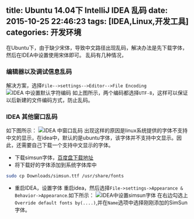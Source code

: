 title: Ubuntu 14.04下 IntelliJ IDEA 乱码
date: 2015-10-25 22:46:23
tags: [IDEA,Linux,开发工具]
categories: 开发环境
---
在Ubuntu下，由于缺少宋体，导致中文路径出现乱码，解决办法是先下载字体，然后在IDEA中设置使用宋体即可。
乱码有几种情况，

### 编辑器以及调试信息乱码
解决方案，选择`File-->settings-->Editor-->File Encoding`
![IDEA 中设置默认字符编码](https://blog-1254094716.cos.ap-chengdu.myqcloud.com/Ubuntu%2014.04下%20IntelliJ%20IDEA%20乱码01.png)
如上图所示，两个编码都选择`UTF-8`，这样可以保证以后新建的文件编码方式，防止乱码。

### IDEA 其他窗口乱码
如下图所示：
![IDEA 中窗口乱码](https://blog-1254094716.cos.ap-chengdu.myqcloud.com/Ubuntu%2014.04下%20IntelliJ%20IDEA%20乱码02.png)
出现这样的原因是linux系统提供的字体不支持中文的显示，在idea中，默认的是ubuntu字体，该字体并不支持中文显示。因此，还需要自己下载一个支持中文显示的字体。
* 下载simsun字体，[百度盘下载地址](http://pan.baidu.com/s/1pJ06y2B)
* 将下载好的字体添加到系统字体库中

```bash
sudo cp Downloads/simsun.ttf /usr/share/fonts
```

* 重启IDEA，设置字体
重启idea，然后选择`File->settings->Appearance & Behavior->Appearance`.如下所示：
![IDEA中设置simsun字体](https://blog-1254094716.cos.ap-chengdu.myqcloud.com/Ubuntu%2014.04下%20IntelliJ%20IDEA%20乱码03.png)
在右边勾选上`Override default fonts by(....)`,并在`Name`选项中选择刚刚添加的SimSun字体。
